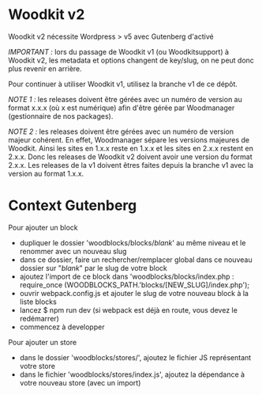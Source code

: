 # Woodkit v2

Woodkit v2 nécessite Wordpress > v5 avec Gutenberg d'activé

*IMPORTANT :* lors du passage de Woodkit v1 (ou Woodkitsupport) à Woodkit v2, les metadata et options changent de key/slug, on ne peut donc plus revenir en arrière.

Pour continuer à utiliser Woodkit v1, utilisez la branche v1 de ce dépôt.

*NOTE 1 :* les releases doivent être gérées avec un numéro de version au format x.x.x (où x est numérique) afin d'être gérée par Woodmanager (gestionnaire de nos packages).

*NOTE 2 :* les releases doivent être gérées avec un numéro de version majeur cohérent. En effet, Woodmanager sépare les versions majeures de Woodkit. Ainsi les sites en 1.x.x reste en 1.x.x et les sites en 2.x.x restent en 2.x.x. Donc les releases de Woodkit v2 doivent avoir une version du format 2.x.x. Les releases de la v1 doivent êtres faites depuis la branche v1 avec la version au format 1.x.x.

# Context Gutenberg

Pour ajouter un block
* dupliquer le dossier 'woodblocks/blocks/_blank_' au même niveau et le renommer avec un nouveau slug
* dans ce dossier, faire un rechercher/remplacer global dans ce nouveau dossier sur "_blank_" par le slug de votre block
* ajoutez l'import de ce block dans 'woodblocks/blocks/index.php : require_once (WOODBLOCKS_PATH.'blocks/[NEW_SLUG]/index.php');
* ouvrir webpack.config.js et ajouter le slug de votre nouveau block à la liste blocks
* lancez $ npm run dev (si webpack est déjà en route, vous devez le redémarrer)
* commencez à developper

Pour ajouter un store
* dans le dossier 'woodblocks/stores/', ajoutez le fichier JS représentant votre store
* dans le fichier 'woodblocks/stores/index.js', ajoutez la dépendance à votre nouveau store (avec un import)
